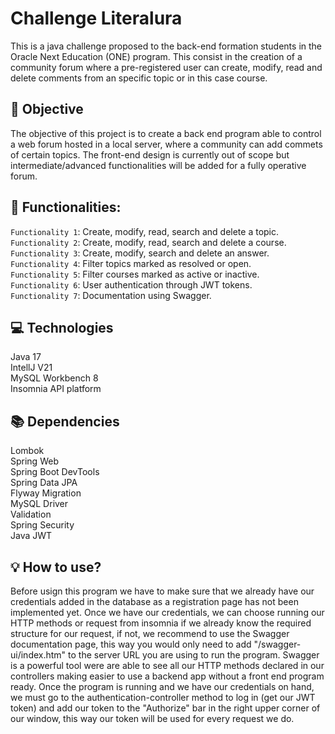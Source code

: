 # Challenge Literalura
This is a java challenge proposed to the back-end formation students in the Oracle Next Education (ONE) program.
This consist in the creation of a community forum where a pre-registered user can create, modify, read and delete comments from an specific topic or in this case course.

## :checkered_flag: Objective
The objective of this project is to create a back end program able to control a web forum hosted in a local server, where a community can add commets of certain topics. The front-end design is currently out of scope but intermediate/advanced functionalities will be added for a fully operative forum.

## :hammer: Functionalities:
`Functionality 1`: Create, modify, read, search and delete a topic. \
`Functionality 2`: Create, modify, read, search and delete a course. \
`Functionality 3`: Create, modify, search and delete an answer.  \
`Functionality 4`: Filter topics marked as resolved or open. \
`Functionality 5`: Filter courses marked as active or inactive. \
`Functionality 6`: User authentication through JWT tokens. \
`Functionality 7`: Documentation using Swagger.

## :computer: Technologies
Java 17 \
IntellJ V21 \
MySQL Workbench 8 \
Insomnia API platform

## :books: Dependencies
Lombok \
Spring Web \
Spring Boot DevTools \
Spring Data JPA \
Flyway Migration \
MySQL Driver \
Validation \
Spring Security \
Java JWT

## :bulb: How to use?
Before usign this program we have to make sure that we already have our credentials added in the database as a registration page has not been implemented yet.
Once we have our credentials, we can choose running our HTTP methods or request from insomnia if we already know the required structure for our request, if not, we recommend to use the Swagger documentation page, this way you would only need to add "/swagger-ui/index.htm" to the server URL you are using to run the program.
Swagger is a powerful tool were are able to see all our HTTP methods declared in our controllers making easier to use a backend app without a front end program ready.
Once the program is running and we have our credentials on hand, we must go to the authentication-controller method to log in (get our JWT token) and add our token to the "Authorize" bar in the right upper corner of our window, this way our token will be used for every request we do.
